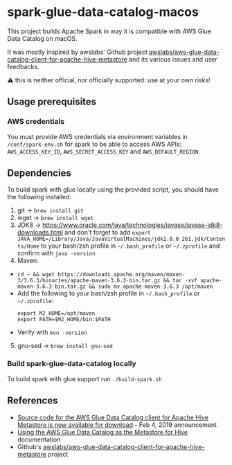 # spark-glue-data-catalog-macos

This project builds Apache Spark in way it is compatible with AWS Glue Data Catalog on macOS.

It was mostly inspired by awslabs' Github project [awslabs/aws-glue-data-catalog-client-for-apache-hive-metastore][1] and its various issues and user feedbacks.

⚠️ this is neither official, nor officially supported: use at your own risks!

## Usage prerequisites

### AWS credentials

You must provide AWS credentials via environment variables in `/conf/spark-env.sh` for spark to be able to access AWS APIs: `AWS_ACCESS_KEY_ID`, `AWS_SECRET_ACCESS_KEY` and `AWS_DEFAULT_REGION`.

## Dependencies

To build spark with glue locally using the provided script, you should have the following installed:
1. git -> `brew install git`
2. wget -> `brew install wget`
3. JDK8 -> https://www.oracle.com/java/technologies/javase/javase-jdk8-downloads.html and don't forget to add `export JAVA_HOME=/Library/Java/JavaVirtualMachines/jdk1.8.0_261.jdk/Contents/Home` to your bash/zsh profile in `~/.bash_profile` or `~/.zprofile` and confirm with `java -version`
4. Maven:
  * `cd ~ && wget https://downloads.apache.org/maven/maven-3/3.6.3/binaries/apache-maven-3.6.3-bin.tar.gz && tar -xvf apache-maven-3.6.3-bin.tar.gz && sudo mv apache-maven-3.6.3 /opt/maven`
  * Add the following to your bash/zsh profile in `~/.bash_profile` or `~/.zprofile`:
    ``` 
    export M2_HOME=/opt/maven
    export PATH=$M2_HOME/bin:$PATH
    ```
  * Verify with `mvn -version`
5. gnu-sed -> `brew install gnu-sed`

### Build spark-glue-data-catalog locally

To build spark with glue support run `./build-spark.sh`

## References

- [Source code for the AWS Glue Data Catalog client for Apache Hive Metastore is now available for download](https://aws.amazon.com/about-aws/whats-new/2019/02/source-code-for-the-aws-glue-data-catalog-client-for-apache-hive-metatore-is-now-available-for-download/) - Feb 4, 2019 announcement
- [Using the AWS Glue Data Catalog as the Metastore for Hive](https://docs.aws.amazon.com/emr/latest/ReleaseGuide/emr-hive-metastore-glue.html) documentation
- Github's [awslabs/aws-glue-data-catalog-client-for-apache-hive-metastore][1] project

[1]: https://github.com/awslabs/aws-glue-data-catalog-client-for-apache-hive-metastore
